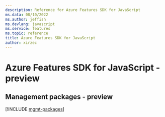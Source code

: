 ```yaml
---
description: Reference for Azure Features SDK for JavaScript
ms.data: 08/10/2022
ms.author: jeffish
ms.devlang: javascript
ms.service: features
ms.topic: reference
title: Azure Features SDK for JavaScript
author: xirzec
---
```

# Azure Features SDK for JavaScript - preview

## Management packages - preview
[!INCLUDE [mgmt-packages](features-mgmt-index.md)]